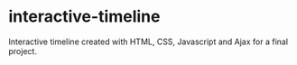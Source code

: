 # interactive-timeline

Interactive timeline created with HTML, CSS, Javascript and Ajax for a final project.
